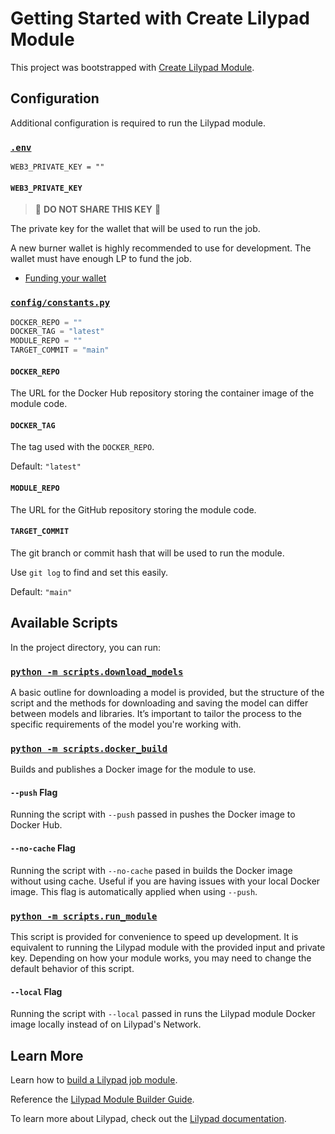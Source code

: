 # Getting Started with Create Lilypad Module

This project was bootstrapped with [Create Lilypad Module](https://github.com/DevlinRocha/create-lilypad-module).

## Configuration

Additional configuration is required to run the Lilypad module.

### [`.env`](.env)

```
WEB3_PRIVATE_KEY = ""
```

#### `WEB3_PRIVATE_KEY`

> 🚨 **DO NOT SHARE THIS KEY** 🚨

The private key for the wallet that will be used to run the job.

A new burner wallet is highly recommended to use for development.
The wallet must have enough LP to fund the job.

- [Funding your wallet](https://docs.lilypad.tech/lilypad/lilypad-testnet/quick-start/funding-your-wallet-from-faucet)

### [`config/constants.py`](./config/constants.py)

```python
DOCKER_REPO = ""
DOCKER_TAG = "latest"
MODULE_REPO = ""
TARGET_COMMIT = "main"
```

#### `DOCKER_REPO`

The URL for the Docker Hub repository storing the container image of the module code.

#### `DOCKER_TAG`

The tag used with the `DOCKER_REPO`.

Default: `"latest"`

#### `MODULE_REPO`

The URL for the GitHub repository storing the module code.

#### `TARGET_COMMIT`

The git branch or commit hash that will be used to run the module.

Use `git log` to find and set this easily.

Default: `"main"`

## Available Scripts

In the project directory, you can run:

### [`python -m scripts.download_models`](./scripts/download_models.py)

A basic outline for downloading a model is provided, but the structure of the script and the methods for downloading and saving the model can differ between models and libraries. It’s important to tailor the process to the specific requirements of the model you're working with.

### [`python -m scripts.docker_build`](./scripts/docker_build.py)

Builds and publishes a Docker image for the module to use.

#### `--push` Flag

Running the script with `--push` passed in pushes the Docker image to Docker Hub.

#### `--no-cache` Flag

Running the script with `--no-cache` pased in builds the Docker image without using cache. Useful if you are having issues with your local Docker image. This flag is automatically applied when using `--push`.

### [`python -m scripts.run_module`](./scripts/run_module.py)

This script is provided for convenience to speed up development. It is equivalent to running the Lilypad module with the provided input and private key. Depending on how your module works, you may need to change the default behavior of this script.

#### `--local` Flag

Running the script with `--local` passed in runs the Lilypad module Docker image locally instead of on Lilypad's Network.

## Learn More

Learn how to [build a Lilypad job module](https://docs.lilypad.tech/lilypad/developer-resources/build-a-job-module).

Reference the [Lilypad Module Builder Guide](https://blog.lilypadnetwork.org/lilypad-module-builder-guide).

To learn more about Lilypad, check out the [Lilypad documentation](https://docs.lilypad.tech/lilypad).
